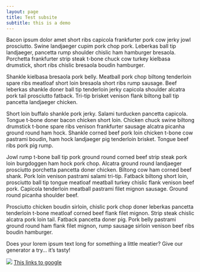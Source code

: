 ```yaml
---
layout: page
title: Test subsite
subtitle: this is a demo
---
```

Bacon ipsum dolor amet short ribs capicola frankfurter pork cow jerky jowl prosciutto. Swine landjaeger cupim pork chop pork. Leberkas ball tip landjaeger, pancetta rump shoulder chislic ham hamburger bresaola. Porchetta frankfurter strip steak t-bone chuck cow turkey kielbasa drumstick, short ribs chislic bresaola boudin hamburger.

Shankle kielbasa bresaola pork belly. Meatball pork chop biltong tenderloin spare ribs meatloaf short loin bresaola short ribs rump sausage. Beef leberkas shankle doner ball tip tenderloin jerky capicola shoulder alcatra pork tail prosciutto fatback. Tri-tip brisket venison flank biltong ball tip pancetta landjaeger chicken.

Short loin buffalo shankle pork jerky. Salami turducken pancetta capicola. Tongue t-bone doner bacon chicken short loin. Chicken chuck swine biltong drumstick t-bone spare ribs venison frankfurter sausage alcatra picanha ground round ham hock. Shankle corned beef pork loin chicken t-bone cow pastrami boudin, ham hock landjaeger pig tenderloin brisket. Tongue beef ribs pork pig rump.

Jowl rump t-bone ball tip pork ground round corned beef strip steak pork loin burgdoggen ham hock pork chop. Alcatra ground round landjaeger prosciutto porchetta pancetta doner chicken. Biltong cow ham corned beef shank. Pork loin venison pastrami salami tri-tip. Fatback biltong short loin, prosciutto ball tip tongue meatloaf meatball turkey chislic flank venison beef pork. Capicola tenderloin meatball pastrami filet mignon sausage. Ground round picanha shoulder beef.

Prosciutto chicken boudin sirloin, chislic pork chop doner leberkas pancetta tenderloin t-bone meatloaf corned beef flank filet mignon. Strip steak chislic alcatra pork loin tail. Fatback pancetta doner pig. Pork belly pastrami ground round ham flank filet mignon, rump sausage sirloin venison beef ribs boudin hamburger.

Does your lorem ipsum text long for something a little meatier? Give our generator a try… it’s tasty!

![](https://baconipsum.com/wp-content/themes/baconipsum-custom-theme-v2/images/bacon-ipsum-banner1.jpg) 
[This links to google](google.com)
